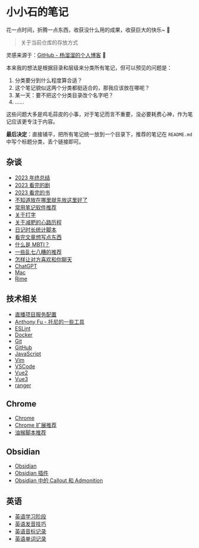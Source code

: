 # 小小石的笔记

花一点时间，折腾一点东西，收获没什么用的成果，收获巨大的快乐~ 🥳

> 关于当前仓库的存放方式

灵感来源于：[GitHub - 杨溜溜的个人博客](https://github.com/yacan8/blog) 🙏

本来我的想法是根据目录和层级来分类所有笔记，但可以预见的问题是：

1. 分类要分到什么程度算合适？
2. 这个笔记貌似这两个分类都挺适合的，那我应该放在哪呢？
3. 某一天：要不把这个分类目录改个名字吧？
4. ……

这些问题大多是鸡毛蒜皮的小事，对于笔记而言不重要，没必要耗费心神，作为笔记应该更专注于内容。

**最后决定**：直接铺平，把所有笔记统一放到一个目录下，推荐的笔记在 `README.md` 中写个标题分类，丢个链接即可。

## 杂谈

- [2023 年终总结](notes/2023%20年终总结.md)
- [2023 看完的剧](notes/2023%20看完的剧.md)
- [2023 看完的书](notes/2023%20看完的书.md)
- [不知道放在哪里就先放这里好了](notes/不知道放在哪里就先放这里好了.md)
- [常用笔记软件推荐](notes/常用笔记软件推荐.md)
- [关于打字](notes/关于打字.md)
- [关于减肥的心路历程](notes/关于减肥的心路历程.md)
- [日记时长统计脚本](notes/日记时长统计脚本.md)
- [看完文章想写点东西](notes/看完文章想写点东西.md)
- [什么是 MBTI？](notes/什么是%20MBTI？.md)
- [一些乱七八糟的推荐](notes/一些乱七八糟的推荐.md)
- [怎样让对方喜欢和你聊天](notes/怎样让对方喜欢和你聊天.md)
- [ChatGPT](notes/ChatGPT.md)
- [Mac](notes/Mac.md)
- [Rime](notes/Rime.md)

## 技术相关

- [直播项目服务配置](notes/直播项目服务配置.md)
- [Anthony Fu - 托尼的一些工具](notes/Anthony%20Fu%20-%20托尼的一些工具.md)
- [ESLint](notes/ESLint.md)
- [Docker](notes/Docker.md)
- [Git](notes/Git.md)
- [GitHub](notes/GitHub.md)
- [JavaScript](notes/JavaScript.md)
- [Vim](notes/Vim.md)
- [VSCode](notes/VSCode.md)
- [Vue2](notes/Vue2.md)
- [Vue3](notes/Vue3.md)
- [ranger](notes/Ranger.md)

## Chrome

- [Chrome](notes/Chrome.md)
- [Chrome 扩展推荐](notes/Chrome%20扩展推荐.md)
- [油猴脚本推荐](notes/油猴脚本推荐.md)

## Obsidian

- [Obsidian](notes/Obsidian.md)
- [Obsidian 插件](notes/Obsidian%20插件.md)
- [Obsidian 中的 Callout 和 Admonition](notes/Obsidian%20中的%20Callout%20和%20Admonition.md)

## 英语

- [英语学习阶段](notes/英语学习阶段.md)
- [英语发音技巧](notes/英语发音技巧.md)
- [英语音标记录](notes/英语音标记录.md)
- [英语单词记录](notes/英语单词记录.md)
